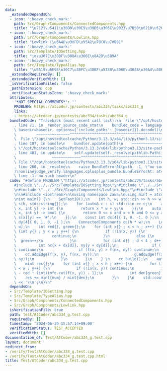 ```yaml
---
data:
  _extendedDependsOn:
  - icon: ':heavy_check_mark:'
    path: Src/Graph/Components/ConnectedComponents.hpp
    title: "\u7121\u5411\u30B0\u30E9\u30D5\u306E\u9023\u7D50\u6210\u5206\u5206\u89E3"
  - icon: ':heavy_check_mark:'
    path: Src/Graph/Components/Lowlink.hpp
    title: "Lowlink (\u6A4B\u30FB\u95A2\u7BC0\u70B9)"
  - icon: ':heavy_check_mark:'
    path: Src/Template/IOSetting.hpp
    title: "io\u307E\u308F\u308A\u306E\u8A2D\u5B9A"
  - icon: ':heavy_check_mark:'
    path: Src/Template/TypeAlias.hpp
    title: "\u6A19\u6E96\u30C7\u30FC\u30BF\u578B\u306E\u30A8\u30A4\u30EA\u30A2\u30B9"
  _extendedRequiredBy: []
  _extendedVerifiedWith: []
  _isVerificationFailed: false
  _pathExtension: cpp
  _verificationStatusIcon: ':heavy_check_mark:'
  attributes:
    '*NOT_SPECIAL_COMMENTS*': ''
    PROBLEM: https://atcoder.jp/contests/abc334/tasks/abc334_g
    links:
    - https://atcoder.jp/contests/abc334/tasks/abc334_g
  bundledCode: "Traceback (most recent call last):\n  File \"/opt/hostedtoolcache/Python/3.13.3/x64/lib/python3.13/site-packages/onlinejudge_verify/documentation/build.py\"\
    , line 71, in _render_source_code_stat\n    bundled_code = language.bundle(stat.path,\
    \ basedir=basedir, options={'include_paths': [basedir]}).decode()\n          \
    \         ~~~~~~~~~~~~~~~^^^^^^^^^^^^^^^^^^^^^^^^^^^^^^^^^^^^^^^^^^^^^^^^^^^^^^^^^^^^^^^^^^\n\
    \  File \"/opt/hostedtoolcache/Python/3.13.3/x64/lib/python3.13/site-packages/onlinejudge_verify/languages/cplusplus.py\"\
    , line 187, in bundle\n    bundler.update(path)\n    ~~~~~~~~~~~~~~^^^^^^\n  File\
    \ \"/opt/hostedtoolcache/Python/3.13.3/x64/lib/python3.13/site-packages/onlinejudge_verify/languages/cplusplus_bundle.py\"\
    , line 401, in update\n    self.update(self._resolve(pathlib.Path(included), included_from=path))\n\
    \                ~~~~~~~~~~~~~^^^^^^^^^^^^^^^^^^^^^^^^^^^^^^^^^^^^^^^^^^^^\n \
    \ File \"/opt/hostedtoolcache/Python/3.13.3/x64/lib/python3.13/site-packages/onlinejudge_verify/languages/cplusplus_bundle.py\"\
    , line 260, in _resolve\n    raise BundleErrorAt(path, -1, \"no such header\"\
    )\nonlinejudge_verify.languages.cplusplus_bundle.BundleErrorAt: atcoder/modint:\
    \ line -1: no such header\n"
  code: "#define PROBLEM \"https://atcoder.jp/contests/abc334/tasks/abc334_g\"\n\n\
    #include \"../../Src/Template/IOSetting.hpp\"\n#include \"../../Src/Graph/Components/ConnectedComponents.hpp\"\
    \n#include \"../../Src/Graph/Components/Lowlink.hpp\"\n#include \"atcoder/modint\"\
    \n\n#include <iostream>\n\nusing namespace zawa;\nusing mint = atcoder::modint998244353;\n\
    \nint main() {\n    SetFastIO();\n    int h, w; std::cin >> h >> w;\n    std::vector\
    \ s(h, std::string{});\n    for (auto& c : s) std::cin >> c;\n    auto f{[w](int\
    \ x, int y) -> int {\n        return x * w + y;\n    }};\n    auto in{[&](int\
    \ x, int y) -> bool {\n        return 0 <= x and x < h and 0 <= y and y < w and\
    \ s[x][y] == '#';\n    }};\n    const int dx[4]{ 1, 0, -1, 0 };\n    const int\
    \ dy[4]{ 0, 1, 0, -1 };\n    ConnectedComponents cc(h * w);\n    Lowlink g(h *\
    \ w);\n    int red{}, green{};\n    for (int x{} ; x < h ; x++) {\n        for\
    \ (int y{} ; y < w ; y++) {\n            if (!in(x, y)) {\n                red++;\n\
    \                continue;\n            }\n            else {\n              \
    \  green++;\n            }\n            for (int d{} ; d < 4 ; d++) {\n      \
    \          int nx{x + dx[d]}, ny{y + dy[d]};\n                if (!in(nx, ny))\
    \ continue;\n                if (f(x, y) > f(nx, ny)) continue;\n            \
    \    cc.addEdge(f(x, y), f(nx, ny));\n                g.addEdge(f(x, y), f(nx,\
    \ ny));\n            }\n        }\n    } \n    cc.build();\n    auto info{g.build()};\n\
    \    mint res{};\n    for (int x{} ; x < h ; x++) {\n        for (int y{} ; y\
    \ < w ; y++) {\n            if (!in(x, y)) continue;\n            int num{(int)cc.size()\
    \ - red + (int)info.cut(f(x, y)) - 1};\n            int den{green};\n        \
    \    res += mint{num} / mint{den};\n        }\n    }\n    std::cout << res.val()\
    \ << '\\n';\n}\n"
  dependsOn:
  - Src/Template/IOSetting.hpp
  - Src/Template/TypeAlias.hpp
  - Src/Graph/Components/ConnectedComponents.hpp
  - Src/Graph/Components/Lowlink.hpp
  isVerificationFile: true
  path: Test/AtCoder/abc334_g.test.cpp
  requiredBy: []
  timestamp: '2024-06-30 15:57:14+09:00'
  verificationStatus: TEST_ACCEPTED
  verifiedWith: []
documentation_of: Test/AtCoder/abc334_g.test.cpp
layout: document
redirect_from:
- /verify/Test/AtCoder/abc334_g.test.cpp
- /verify/Test/AtCoder/abc334_g.test.cpp.html
title: Test/AtCoder/abc334_g.test.cpp
---
```

